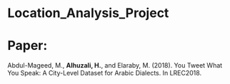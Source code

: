 # Location_Analysis_Project

# Paper:
Abdul-Mageed, M., **Alhuzali, H.**, and Elaraby, M. (2018). You Tweet What You Speak: A City-Level Dataset for Arabic Dialects. In LREC2018.
